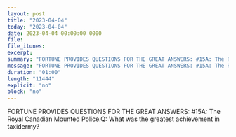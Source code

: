 ```yaml
---
layout: post
title: "2023-04-04"
today: "2023-04-04"
date: 2023-04-04 00:00:00 0000
file:
file_itunes:
excerpt:
summary: "FORTUNE PROVIDES QUESTIONS FOR THE GREAT ANSWERS: #15A: The Royal Canadian Mounted Police.Q: What was the greatest achievement in taxidermy?"
message: "FORTUNE PROVIDES QUESTIONS FOR THE GREAT ANSWERS: #15A: The Royal Canadian Mounted Police.Q: What was the greatest achievement in taxidermy?"
duration: "01:00"
length: "11444"
explicit: "no"
block: "no"
---
```

FORTUNE PROVIDES QUESTIONS FOR THE GREAT ANSWERS: #15A: The Royal Canadian Mounted Police.Q: What was the greatest achievement in taxidermy?

